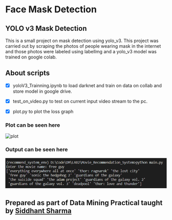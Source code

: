 # Face Mask Detection

## YOLO v3 Mask Detection

This is a small project on mask detection using yolo_v3. This project was carried out by scraping the photos of people wearing mask in the internet and those photos were labeled using labelImg and a yolo_v3 model was trained on google colab.

## About scripts

- [x] yoloV3_Trainning.ipynb to load darknet and train on data on collab and store model in google drive.




- [x] test_on_video.py to test on current input video stream to the pc.

- [x] plot.py to plot the loss graph

### Plot can be seen here

![plot](./training_loss_plot.png)

### Output can be seen here

![out](./output.png)




## Prepared as part of Data Mining Practical taught by [Siddhant Sharma](https://github.com/Siddhant128-bit)